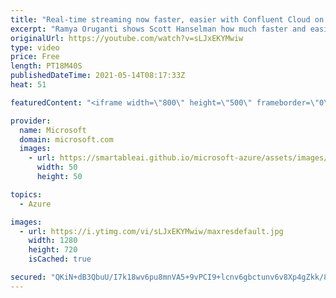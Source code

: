 ```yaml
---
title: "Real-time streaming now faster, easier with Confluent Cloud on Azure | Azure Friday"
excerpt: "Ramya Oruganti shows Scott Hanselman how much faster and easier it is to provision Confluent Cloud resources directly from Azure.  Ramya also shows a real-time search use case demo that leverages Azure Database for MySQL, RediSearch, Azure Spring Cloud, and Confluent Cloud on Azure.  0:00 – Introduction"
originalUrl: https://youtube.com/watch?v=sLJxEKYMwiw
type: video
price: Free
length: PT18M40S
publishedDateTime: 2021-05-14T08:17:33Z
heat: 51

featuredContent: "<iframe width=\"800\" height=\"500\" frameborder=\"0\" src=\"https://www.youtube.com/embed/sLJxEKYMwiw\" allow=\"accelerometer; autoplay; encrypted-media; gyroscope; picture-in-picture\" allowfullscreen></iframe>"

provider:
  name: Microsoft
  domain: microsoft.com
  images:
    - url: https://smartableai.github.io/microsoft-azure/assets/images/organizations/microsoft.com-50x50.jpg
      width: 50
      height: 50

topics:
  - Azure

images:
  - url: https://i.ytimg.com/vi/sLJxEKYMwiw/maxresdefault.jpg
    width: 1280
    height: 720
    isCached: true

secured: "QKiN+dB3QbuU/I7k18wv6pu8mnVA5+9vPCI9+lcnv6gbctunv6v8Xp4gZkk/8/vZtHraf11Gf1iAM8QwS/bA+CBBoFHed7BEAkNGyiZOoM169zW9856fE0LaLlmbHK1N6FpKp9XAPAv/1mPCx6Ao6g06cTT/O94YKS6kt2sEyDEBnRAG7e7dJG3zZ7Gkk3+V5DPVxz2fCw3C+dB6Jpqnz2gfyY20KqZx43qJbzuYsmOqglMeaKVvGM6Hguew+0V8LzfwUoWnZF44rindJyJuvvMp7fYs3jiE74eDjGu9TyEsKEonEVIDS7jhzJXtGIHjrlWeX0Tq3QJQOtyrQCIDCP7WSW3PTOAJxMof08jrgOqsgYuCGuaeYIrIQrawU0oDI4a4lkOC4uiGCeyZoam7mu7iI5b5SAFX+K/ZrjbIpEE=;JAP4Pm4MXTJz4RogA0gqsw=="
---
```


